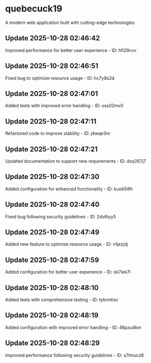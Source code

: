 # quebecuck19
A modern web application built with cutting-edge technologies

## Update 2025-10-28 02:46:42
Improved performance for better user experience - ID: hfi29cvv


## Update 2025-10-28 02:46:51
Fixed bug to optimize resource usage - ID: hc7y8s2d


## Update 2025-10-28 02:47:01
Added tests with improved error handling - ID: uss02mx0


## Update 2025-10-28 02:47:11
Refactored code to improve stability - ID: j4wqe3nr


## Update 2025-10-28 02:47:21
Updated documentation to support new requirements - ID: doy267j7


## Update 2025-10-28 02:47:30
Added configuration for enhanced functionality - ID: kuok5i9h


## Update 2025-10-28 02:47:40
Fixed bug following security guidelines - ID: 2dv6iyy5


## Update 2025-10-28 02:47:49
Added new feature to optimize resource usage - ID: n1jezjdj


## Update 2025-10-28 02:47:59
Added configuration for better user experience - ID: ok7iek7l


## Update 2025-10-28 02:48:10
Added tests with comprehensive testing - ID: tykrmhsc


## Update 2025-10-28 02:48:19
Added configuration with improved error handling - ID: 46pzu4km


## Update 2025-10-28 02:48:29
Improved performance following security guidelines - ID: s7tmucz8

